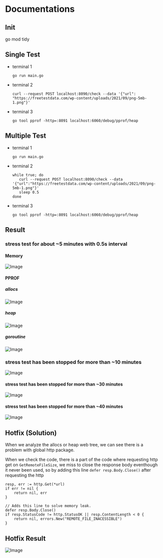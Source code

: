 # Documentations
## Init
   go mod tidy

## Single Test
- terminal 1

      go run main.go

- terminal 2

      curl --request POST localhost:8090/check --data '{"url": "https://freetestdata.com/wp-content/uploads/2021/09/png-5mb-1.png"}'

- terminal 3

      go tool pprof -http=:8091 localhost:6060/debug/pprof/heap

## Multiple Test
- terminal 1

      go run main.go

- terminal 2

      while true; do 
         curl --request POST localhost:8090/check --data '{"url":"https://freetestdata.com/wp-content/uploads/2021/09/png-5mb-1.png"}'
         sleep 0.5
      done

- terminal 3

      go tool pprof -http=:8091 localhost:6060/debug/pprof/heap


## Result

### stress test for about ~5 minutes with 0.5s interval

#### Memory
![Image](profile_top.jpg)

#### PPROF

##### allocs

![Image](profile_allocs.svg)

##### heap

![Image](profile_heap.svg)

##### goroutine

![Image](profile_goroutine.svg)

### stress test has been stopped for more than ~10 minutes

![Image](profile_top2.jpg)

#### stress test has been stopped for more than ~30 minutes

![Image](profile_top3.jpg)

#### stress test has been stopped for more than ~40 minutes

![Image](profile_top4.jpg)

## Hotfix (Solution)

When we analyze the allocs or heap web tree,
we can see there is a problem with global http package.

When we check the code,
there is a part of the code where requesting http get on `GetRemoteFileSize`,
we miss to close the response body eventhough it never been used,
so by adding this line `defer resp.Body.Close()` after requesting the http

    resp, err := http.Get(*url)
    if err != nil {
        return nil, err
    }

    // Adds this line to solve memory leak.
    defer resp.Body.Close()
    if resp.StatusCode != http.StatusOK || resp.ContentLength < 0 {
        return nil, errors.New("REMOTE_FILE_INACESSIBLE")
    }


## Hotfix Result

![Image](profile_top5.jpg)
